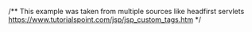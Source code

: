 /**
	This example was taken from multiple sources like
	headfirst servlets 
	https://www.tutorialspoint.com/jsp/jsp_custom_tags.htm
*/
